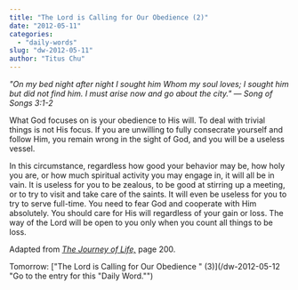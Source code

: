 ```yaml
---
title: "The Lord is Calling for Our Obedience (2)"
date: "2012-05-11"
categories: 
  - "daily-words"
slug: "dw-2012-05-11"
author: "Titus Chu"
---
```


_"On my bed night after night I sought him Whom my soul loves; I sought him but did not find him. I must arise now and go about the city." — Song of Songs 3:1-2_

What God focuses on is your obedience to His will. To deal with trivial things is not His focus. If you are unwilling to fully consecrate yourself and follow Him, you remain wrong in the sight of God, and you will be a useless vessel.

In this circumstance, regardless how good your behavior may be, how holy you are, or how much spiritual activity you may engage in, it will all be in vain. It is useless for you to be zealous, to be good at stirring up a meeting, or to try to visit and take care of the saints. It will even be useless for you to try to serve full-time. You need to fear God and cooperate with Him absolutely. You should care for His will regardless of your gain or loss. The way of the Lord will be open to you only when you count all things to be loss.

Adapted from _[The Journey of Life,](/book-journey "Go to the listing for this book.")_ page 200.

Tomorrow: ["The Lord is Calling for Our Obedience " (3)](/dw-2012-05-12 "Go to the entry for this "Daily Word."")
